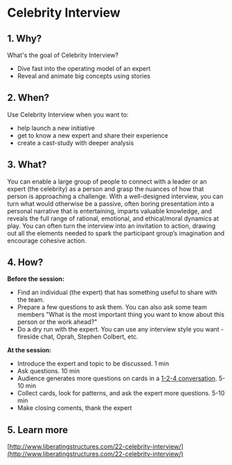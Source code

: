 <!-- numbers -->

# Celebrity Interview

## 1. Why?

What's the goal of Celebrity Interview?
* Dive fast into the operating model of an expert
* Reveal and animate big concepts using stories

## 2. When?

Use Celebrity Interview when you want to:
* help launch a new initiative
* get to know a new expert and share their experience
* create a cast-study with deeper analysis


## 3. What?
You can enable a large group of people to connect with a leader or an expert (the celebrity) as a person and grasp the nuances of how that person is approaching a challenge. With a well-designed interview, you can turn what would otherwise be a passive, often boring presentation into a personal narrative that is entertaining, imparts valuable knowledge, and reveals the full range of rational, emotional, and ethical/moral dynamics at play. You can often turn the interview into an invitation to action, drawing out all the elements needed to spark the participant group’s imagination and encourage cohesive action.

## 4. How?
**Before the session:**
* Find an individual (the expert) that has something useful to share with the team.
* Prepare a few questions to ask them. You can also ask some team members "What is the most important thing you want to know about this person or the work ahead?"
* Do a dry run with the expert. You can use any interview style you want - fireside chat, Oprah, Stephen Colbert, etc.

**At the session:**
* Introduce the expert and topic to be discussed. 1 min
* Ask questions. 10 min
* Audience generates more questions on cards in a [1-2-4 conversation](../1-2-4-all/). 5-10 min
* Collect cards, look for patterns, and ask the expert more questions. 5-10 min
* Make closing coments, thank the expert

## 5. Learn more
[http://www.liberatingstructures.com/22-celebrity-interview/](http://www.liberatingstructures.com/22-celebrity-interview/)
